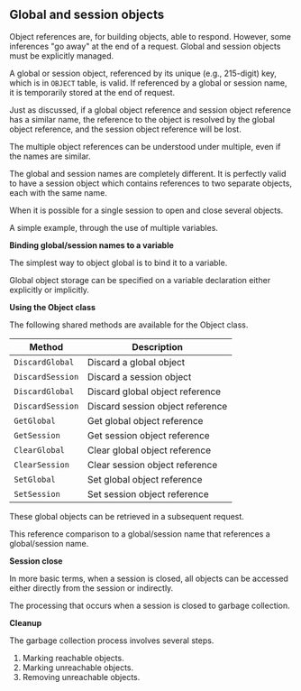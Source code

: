 ## Global and session objects

Object references are, for building objects, able to respond. However, some inferences "go away" at the end of a request.  Global and session objects must be explicitly managed.

A global or session object, referenced by its unique (e.g., 215-digit) key, which is in `OBJECT` table, is valid.  If referenced by a global or session name, it is temporarily stored at the end of request.

Just as discussed, if a global object reference and session object reference has a similar name, the reference to the object is resolved by the global object reference, and the session object reference will be lost.

The multiple object references can be understood under multiple, even if the names are similar.

The global and session names are completely different. It is perfectly valid to have a session object which contains references to two separate objects, each with the same name.

When it is possible for a single session to open and close several objects.

A simple example, through the use of multiple variables.

**Binding global/session names to a variable**

The simplest way to object global is to bind it to a variable.

Global object storage can be specified on a variable declaration either explicitly or implicitly.

**Using the Object class**

The following shared methods are available for the Object class.

| Method | Description |
|---|---|
| `DiscardGlobal` | Discard a global object |
| `DiscardSession` | Discard a session object |
| `DiscardGlobal` | Discard global object reference |
| `DiscardSession` | Discard session object reference |
| `GetGlobal` | Get global object reference |
| `GetSession` | Get session object reference |
| `ClearGlobal` | Clear global object reference |
| `ClearSession` | Clear session object reference |
| `SetGlobal` | Set global object reference |
| `SetSession` | Set session object reference |

These global objects can be retrieved in a subsequent request.

This reference comparison to a global/session name that references a global/session name.

**Session close**

In more basic terms, when a session is closed, all objects can be accessed either directly from the session or indirectly.

The processing that occurs when a session is closed to garbage collection.

**Cleanup**

The garbage collection process involves several steps.

1. Marking reachable objects.
2. Marking unreachable objects.
3. Removing unreachable objects.

